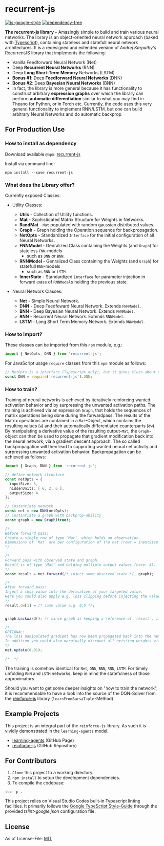 # recurrent-js
[![js-google-style](https://img.shields.io/badge/code%20style-google-blue.svg)](https://google.github.io/styleguide/jsguide.html)
[![dependency-free](https://img.shields.io/badge/dependencies-none-brightgreen.svg)]()

**The recurrent-js library** &ndash; Amazingly simple to build and train various neural networks. The library is an object-oriented neural network approach (baked with [Typescript](https://github.com/Microsoft/TypeScript)), containing stateless and statefull neural network architectures. It is a redesigned and extended version of _Andrej Karpathy's_ RecurrentJS library that implements the following:

* Vanilla Feedforward Neural Network (Net)
* Deep **Recurrent Neural Networks** (RNN)
* Deep **Long Short-Term Memory** Networks (LSTM) 
* **Bonus #1**: Deep **Feedforward Neural Networks** (DNN)
* **Bonus #2**: Deep **Bayesian Neural Networks** (BNN)
* In fact, the library is more general because it has functionality to construct arbitrary **expression graphs** over which the library can perform **automatic differentiation** similar to what you may find in Theano for Python, or in Torch etc. Currently, the code uses this very general functionality to implement RNN/LSTM, but one can build arbitrary Neural Networks and do automatic backprop.

## For Production Use

### How to install as dependency

Download available `@npm`: [recurrent-js](https://www.npmjs.com/package/recurrent-js)

Install via command line:
```
npm install --save recurrent-js
```

### What does the Library offer?

Currently exposed Classes:

* Utility Classes:
  * **Utils** - Collection of Utility functions.
  * **Mat** - Sophisticated Matrix Structure for Weights in Networks.
  * **RandMat** - `Mat` populated with random gaussian distributed values.
  * **Graph** - Graph holding the Operation sequence for backpropagation.
  * **NetOpts** - Standardized `Interface` for the initial configuration of all Neural Networks.
  * **FNNModel** - Genralized Class containing the Weights (and `Graph`) for stateless `FNN`-models
    * such as `DNN` or `BNN`.
  * **RNNModel** - Genralized Class containing the Weights (and `Graph`) for statefull `RNN`-models
    * such as `RNN` or `LSTM`.
  * **InnerState** - Standardized `Interface` for parameter injection in forward-pass of `RNNModel`s holding the previous state.

* Neural Network Classes:
  * **Net** - Simple Neural Network.
  * **DNN** - Deep Feedfoward Neural Network. Extends `FNNModel`.
  * **BNN** - Deep Bayesian Neural Network. Extends `FNNModel`.
  * **RNN** - Recurrent Neural Network. Extends `RNNModel`.
  * **LSTM** - Long Short Term Memory Network. Extends `RNNModel`.

### How to import?

These classes can be imported from this `npm` module, e.g.:
```typescript
import { NetOpts, DNN } from 'recurrent-js';
```

For JavaScript usage `require` classes from this `npm` module as follows:
```javascript
// NetOpts is a interface (Typescript only), but it gives clues about the required Object-keys
const DNN = require('recurrent-js').DNN;
```

### How to train?

Training of neural networks is achieved by iteratively reinforcing wanted activation behavior and by surpressing the unwanted activation paths.
The training is achieved via an expression `Graph`, that holds the sequences of matrix operations being done during the forwardpass.
The results of the Matrix operations are contained in a `Mat`-Object, which contains the resulting values (`w`) and their automatically differentiated counterparts (`dw`).
By manipulating a derivative value of the resulting output-`Mat`, the `Graph`-object can then be used to propagate that gradient modification back into the neural network, via a gradient descent approach.
The so called backpropagation will then lead to supporting wanted neural net activity and surpressing unwanted activation behavior.
Backpropagation can be achieved as follows:

```typescript
import { Graph, DNN } from 'recurrent-js';

// define network structure
const netOpts = {
  inputSize: 3,
  hiddenUnits: [ 6, 2, 6 ],
  outputSize: 4
};

// instantiate network
const net = new DNN(netOpts);
// instantiate a graph with backprop-ability
const graph = new Graph(true);

/*
Before forward pass:
Create a single row of type `Mat`, which holds an observation.
Dimensions of `Mat` are per configuration of the net (rows = inputSize = 3, cols = 1).
*/

/*
Forward pass with observed state and graph.
Result is of type `Mat` and holding multiple output values (here: 4).
*/
const result = net.forward(/* inject some observed state */, graph);

/* 
After forward pass: 
Inject a loss value into the derivative of your targeted value.
Here you could also apply e.g. loss clipping before injecting the value.
*/
result.dw[1] = /* some value e.g. 0.5 */;


graph.backward(); // since graph is keeping a reference of `result`, it can now perform the backpropagation

/*
OPTIONAL:
The loss manipulated gradient has now been propagated back into the network.
In addition you could also marginally discount all existing weights with a gradient on a global scale (meaning: throughout the whole net) as follows:
*/
net.update(0.01);

/*  */
```

The training is somehow identical for `Net`, `DNN`, `BNN`, `RNN`, `LSTM`.
For timely unfolding `RNN` and `LSTM` networks, keep in mind the statefulness of those approximators.

Should you want to get some deeper insights on "how to train the network", it is recommendable to have a look into the source of the DQN-Solver from the [reinforce-js](https://github.com/mvrahden/reinforce-js) library (`learnFromSarsaTuple`-Method).

## Example Projects

This project is an integral part of the `reinforce-js` library.
As such it is vividly demonstrated in the `learning-agents` model.

- [learning-agents](https://mvrahden.github.io/learning-agents) (GitHub Page)
- [reinforce-js](https://github.com/mvrahden/reinforce-js) (GitHub Repository)

## For Contributors

1. `Clone` this project to a working directory.
2. `npm install` to setup the development dependencies.
3. To compile the codebase:

```
tsc -p .
```

This project relies on Visual Studio Codes built-in Typescript linting facilities. It primarily follows the [Google TypeScript Style-Guide](https://github.com/google/ts-style) through the provided *tslint-google.json* configuration file.

## License

As of License-File: [MIT](LICENSE)

